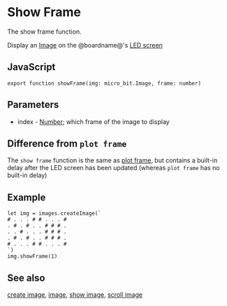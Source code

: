 # Show Frame

The show frame function.

Display an [Image](/reference/images/image) on the @boardname@'s [LED screen](/device/screen)

## JavaScript

```sig
export function showFrame(img: micro_bit.Image, frame: number)
```

## Parameters

* index - [Number](/types/number); which frame of the image to display

## Difference from `plot frame`

The `show frame` function is the same as [plot frame](/reference/images/plot-frame), but contains a built-in delay after the LED screen has been updated (whereas `plot frame` has no built-in delay)

## Example

```blocks
let img = images.createImage(`
# . . . # # . . . #
. # . # . . # # # .
. . # . . . # # # .
. # . # . . # # # .
# . . . # # . . . #
`)
img.showFrame(1)
```

## See also

[create image](/reference/images/create-image), [image](/reference/images/image), [show image](/reference/images/show-image), [scroll image](/reference/images/scroll-image)

